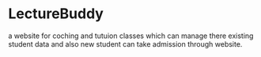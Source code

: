 # LectureBuddy
a website for coching and tutuion classes which can manage there existing student data and also new student can take admission through website.
